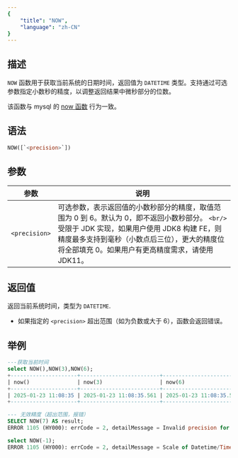 ```yaml
---
{
    "title": "NOW",
    "language": "zh-CN"
}
---
```


## 描述
`NOW` 函数用于获取当前系统的日期时间，返回值为 `DATETIME` 类型。支持通过可选参数指定小数秒的精度，以调整返回结果中微秒部分的位数。

该函数与 mysql 的 [now 函数](https://dev.mysql.com/doc/refman/8.4/en/date-and-time-functions.html#function_now) 行为一致。

## 语法

```sql
NOW([`<precision>`])
```

## 参数

| 参数            | 说明                                                                                                                                  |
|---------------|-------------------------------------------------------------------------------------------------------------------------------------|
| ``<precision>`` | 可选参数，表示返回值的小数秒部分的精度，取值范围为 0 到 6。默认为 0，即不返回小数秒部分。 `<br/>`受限于 JDK 实现，如果用户使用 JDK8 构建 FE，则精度最多支持到毫秒（小数点后三位），更大的精度位将全部填充 0。如果用户有更高精度需求，请使用 JDK11。 |

## 返回值

返回当前系统时间，类型为 `DATETIME`.
- 如果指定的 ``<precision>`` 超出范围（如为负数或大于 6），函数会返回错误。

## 举例

```sql
---获取当前时间
select NOW(),NOW(3),NOW(6);
+---------------------+-------------------------+----------------------------+
| now()               | now(3)                  | now(6)                     |
+---------------------+-------------------------+----------------------------+
| 2025-01-23 11:08:35 | 2025-01-23 11:08:35.561 | 2025-01-23 11:08:35.562000 |
+---------------------+-------------------------+----------------------------+

--- 无效精度（超出范围，报错）
SELECT NOW(7) AS result;
ERROR 1105 (HY000): errCode = 2, detailMessage = Invalid precision for NOW function. Precision must be between 0 and 6.

select NOW(-1);
ERROR 1105 (HY000): errCode = 2, detailMessage = Scale of Datetime/Time must between 0 and 6. Scale was set to: -1
```